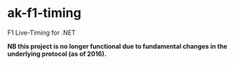 # ak-f1-timing

F1 Live-Timing for .NET

**NB this project is no longer functional due to fundamental changes in the underlying protocol (as of 2016).**
